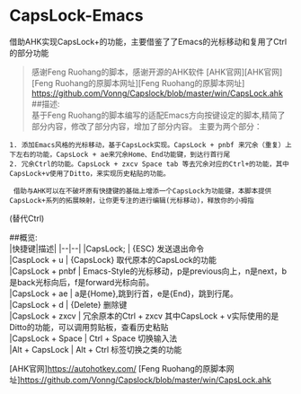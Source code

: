 # CapsLock-Emacs
借助AHK实现CapsLock+的功能，主要借鉴了了Emacs的光标移动和复用了Ctrl的部分功能

> 感谢Feng Ruohang的脚本，感谢开源的AHK软件
> [AHK官网][AHK官网]
> [Feng Ruohang的原脚本网址][Feng Ruohang的原脚本网址] https://github.com/Vonng/Capslock/blob/master/win/CapsLock.ahk
##描述:                                                       
    基于Feng Ruohang的脚本编写的适配Emacs方向按键设定的脚本,精简了部分内容，修改了部分内容，增加了部分内容。
主要为两个部分：

    1. 添加Emacs风格的光标移动，基于CapsLock实现。CapsLock + pnbf 来冗余（重复）上下左右的功能，CapsLock + ae来冗余Home、End功能键，到达行首行尾
    2. 冗余Ctrl的功能。CapsLock + zxcv Space tab 等去冗余对应的Ctrl+的功能，其中CapsLock+v使用了Ditto，来实现历史粘贴的功能。
                                                                 
     借助与AHK可以在不破坏原有快捷键的基础上增添一个CapsLock为功能键，本脚本提供CapsLock+系列的拓展映射，让你更专注的进行编辑(光标移动)，释放你的小拇指
(替代Ctrl)     

##概览:        
|快捷键|描述|
|--|--|
|CapsLock;                                      | {ESC}  发送退出命令                                                                              
|CaspLock + u                                   | {CapsLock} 取代原本的CapsLock的功能                                                          
|CapsLock + pnbf                                | Emacs-Style的光标移动，p是previous向上，n是next，b是back光标向后，f是forward光标向前。              
|CapsLock + ae                                  | a是{Home},跳到行首，e是{End}，跳到行尾。                                                         
|CapsLock + d                                   | {Delete} 删除键                                                                                       
|CapsLock + zxcv                                | 冗余原本的Ctrl + zxcv 其中CapsLock + v实际使用的是Ditto的功能，可以调用剪贴板，查看历史粘贴       
|CapsLock + Space                               | Ctrl + Space 切换输入法                                                                               
|Alt + CapsLock                                 | Alt + Ctrl 标签切换之类的功能         


[AHK官网]https://autohotkey.com/
[Feng Ruohang的原脚本网址]https://github.com/Vonng/Capslock/blob/master/win/CapsLock.ahk